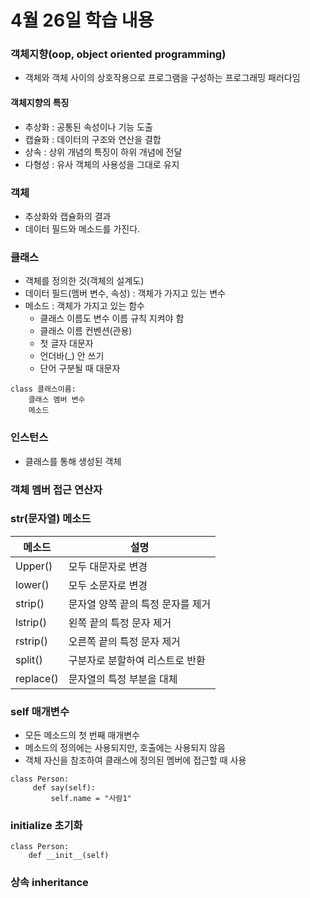 # 4월 26일 학습 내용
### 객체지향(oop, object oriented programming)
- 객체와 객체 사이의 상호작용으로 프로그램을 구성하는 프로그래밍 패러다임

#### 객체지향의 특징
- 추상화 : 공통된 속성이나 기능 도출
- 캡슐화 : 데이터의 구조와 연산을 결합 
- 상속 : 상위 개념의 특징이 하위 개념에 전달
- 다형성 : 유사 객체의 사용성을 그대로 유지

### 객체
- 추상화와 캡슐화의 결과
- 데이터 필드와 메소드를 가진다.

### 클래스
- 객체를 정의한 것(객체의 설계도)
- 데이터 필드(멤버 변수, 속성) : 객체가 가지고 있는 변수
- 메소드 : 객체가 가지고 있는 함수
  - 클래스 이름도 변수 이름 규칙 지켜야 함
  - 클래스 이름 컨벤션(관용)
  - 첫 글자 대문자
  - 언더바(_) 안 쓰기
  - 단어 구분될 때 대문자
  
``` python3
class 클래스이름:
    클래스 멤버 변수
    메소드
```

### 인스턴스
- 클래스를 통해 생성된 객체

### 객체 멤버 접근 연산자

### str(문자열) 메소드


메소드 | 설명
---- | ----
Upper() | 모두 대문자로 변경
lower() | 모두 소문자로 변경
strip() | 문자열 양쪽 끝의 특정 문자를 제거
lstrip() | 왼쪽 끝의 특정 문자 제거
rstrip() | 오른쪽 끝의 특정 문자 제거
split() | 구분자로 분할하여 리스트로 반환
replace() | 문자열의 특정 부분을 대체

### self 매개변수
- 모든 메소드의 첫 번째 매개변수
- 메소드의 정의에는 사용되지만, 호출에는 사용되지 않음
- 객체 자신을 참조하여 클래스에 정의된 멤버에 접근할 때 사용

```python3
class Person:
     def say(self):
         self.name = "사람1"
```

### initialize 초기화
```python3
class Person:
    def __init__(self)
```

### 상속 inheritance